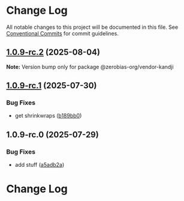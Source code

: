 # Change Log

All notable changes to this project will be documented in this file.
See [Conventional Commits](https://conventionalcommits.org) for commit guidelines.

## [1.0.9-rc.2](https://github.com/zerobias-org/vendor/compare/@zerobias-org/vendor-kandji@1.0.9-rc.1...@zerobias-org/vendor-kandji@1.0.9-rc.2) (2025-08-04)

**Note:** Version bump only for package @zerobias-org/vendor-kandji





## [1.0.9-rc.1](https://github.com/zerobias-org/vendor/compare/@zerobias-org/vendor-kandji@1.0.9-rc.0...@zerobias-org/vendor-kandji@1.0.9-rc.1) (2025-07-30)


### Bug Fixes

* get shrinkwraps ([b189bb0](https://github.com/zerobias-org/vendor/commit/b189bb0cf53ad66427530ccc0eab7824527942d3))





## 1.0.9-rc.0 (2025-07-29)


### Bug Fixes

* add stuff ([a5adb2a](https://github.com/zerobias-org/vendor/commit/a5adb2aecd0670c42e9077affecb6a047bf30fc6))





# Change Log
